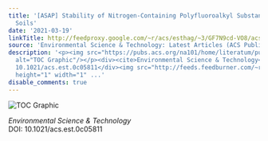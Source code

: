```yaml
---
title: '[ASAP] Stability of Nitrogen-Containing Polyfluoroalkyl Substances in Aerobic
  Soils'
date: '2021-03-19'
linkTitle: http://feedproxy.google.com/~r/acs/esthag/~3/GF7N9cd-VO8/acs.est.0c05811
source: 'Environmental Science & Technology: Latest Articles (ACS Publications)'
description: '<p><img src="https://pubs.acs.org/na101/home/literatum/publisher/achs/journals/content/esthag/0/esthag.ahead-of-print/acs.est.0c05811/20210319/images/medium/es0c05811_0006.gif"
  alt="TOC Graphic"/></p><div><cite>Environmental Science & Technology</cite></div><div>DOI:
  10.1021/acs.est.0c05811</div><img src="http://feeds.feedburner.com/~r/acs/esthag/~4/GF7N9cd-VO8"
  height="1" width="1" ...'
disable_comments: true
---
```

<p><img src="https://pubs.acs.org/na101/home/literatum/publisher/achs/journals/content/esthag/0/esthag.ahead-of-print/acs.est.0c05811/20210319/images/medium/es0c05811_0006.gif" alt="TOC Graphic"/></p><div><cite>Environmental Science & Technology</cite></div><div>DOI: 10.1021/acs.est.0c05811</div><img src="http://feeds.feedburner.com/~r/acs/esthag/~4/GF7N9cd-VO8" height="1" width="1" ...